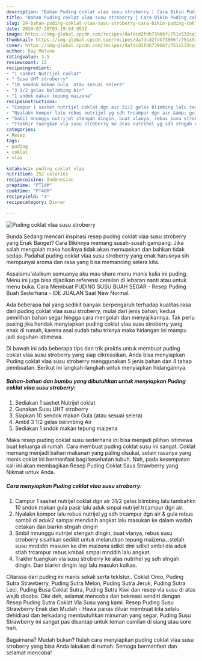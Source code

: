 ```yaml
---
description: "Bahan Puding coklat vlaa susu stroberry | Cara Bikin Puding coklat vlaa susu stroberry Yang Sempurna"
title: "Bahan Puding coklat vlaa susu stroberry | Cara Bikin Puding coklat vlaa susu stroberry Yang Sempurna"
slug: 24-bahan-puding-coklat-vlaa-susu-stroberry-cara-bikin-puding-coklat-vlaa-susu-stroberry-yang-sempurna
date: 2020-07-20T03:19:04.953Z
image: https://img-global.cpcdn.com/recipes/dafdcd2fdb73966f/751x532cq70/puding-coklat-vlaa-susu-stroberry-foto-resep-utama.jpg
thumbnail: https://img-global.cpcdn.com/recipes/dafdcd2fdb73966f/751x532cq70/puding-coklat-vlaa-susu-stroberry-foto-resep-utama.jpg
cover: https://img-global.cpcdn.com/recipes/dafdcd2fdb73966f/751x532cq70/puding-coklat-vlaa-susu-stroberry-foto-resep-utama.jpg
author: Ray Malone
ratingvalue: 3.5
reviewcount: 12
recipeingredient:
- "1 sashet Nutrijel coklat"
- " Susu UHT stroberry"
- "10 sendok makan Gula  atau sesuai selera"
- "3 1/2 gelas belimbing Air"
- "1 sndok makan tepung maizena"
recipeinstructions:
- "Campur 1 sashet nutrijel coklat dgn air 31/2 gelas blimbing lalu tambahkn 10 sndok makan gula pasir lalu aduk smpai nutrijel trcampur dgn air."
- "Nyalakn kompor lalu rebus nutrijel yg sdh trcampur dgn air &amp; gula rebus sambil di aduk2 sampai mendidih angkat lalu masukan ke dalam wadah cetakan dan biarkn stngah dingin"
- "Smbil mnunggu nutrijel stengah dingin, buat vlanya, rebus susu stroberry sisahkan sedikit untuk melarutkan tepung maizena...stelah susu mndidih masukn ke dlm maizena sdikit dmi sdikit smbil dia aduk stlah trcampur rebus kmbali smpai mnddih lalu angkat."
- "Trakhir tuangkan vla susu stroberry ke atas nutrihel yg sdh stngah dingin. Dan biarkn dingin lagi lalu masukn kulkas."
categories:
- Resep
tags:
- puding
- coklat
- vlaa

katakunci: puding coklat vlaa 
nutrition: 252 calories
recipecuisine: Indonesian
preptime: "PT14M"
cooktime: "PT48M"
recipeyield: "4"
recipecategory: Dinner

---
```



![Puding coklat vlaa susu stroberry](https://img-global.cpcdn.com/recipes/dafdcd2fdb73966f/751x532cq70/puding-coklat-vlaa-susu-stroberry-foto-resep-utama.jpg)

Bunda Sedang mencari inspirasi resep puding coklat vlaa susu stroberry yang Enak Banget? Cara Bikinnya memang susah-susah gampang. Jika salah mengolah maka hasilnya tidak akan memuaskan dan bahkan tidak sedap. Padahal puding coklat vlaa susu stroberry yang enak harusnya sih mempunyai aroma dan rasa yang bisa memancing selera kita.

Assalamu&#39;alaikum semuanya aku mau share menu manis kalia ini puding. Menu ini juga bisa dijadikan referensi cemilan di lebaran nanti atau untuk menu buka. Cara Membuat PUDING SUSU BUAH SEGAR - Resep Puding Buah Sederhana - IDE JUALAN Saat New Normal.

Ada beberapa hal yang sedikit banyak berpengaruh terhadap kualitas rasa dari puding coklat vlaa susu stroberry, mulai dari jenis bahan, kedua pemilihan bahan segar hingga cara mengolah dan menyajikannya. Tak perlu pusing jika hendak menyiapkan puding coklat vlaa susu stroberry yang enak di rumah, karena asal sudah tahu triknya maka hidangan ini mampu jadi suguhan istimewa.


Di bawah ini ada beberapa tips dan trik praktis untuk membuat puding coklat vlaa susu stroberry yang siap dikreasikan. Anda bisa menyiapkan Puding coklat vlaa susu stroberry menggunakan 5 jenis bahan dan 4 tahap pembuatan. Berikut ini langkah-langkah untuk menyiapkan hidangannya.

<!--inarticleads1-->

##### Bahan-bahan dan bumbu yang dibutuhkan untuk menyiapkan Puding coklat vlaa susu stroberry:

1. Sediakan 1 sashet Nutrijel coklat
1. Gunakan  Susu UHT stroberry
1. Siapkan 10 sendok makan Gula  (atau sesuai selera)
1. Ambil 3 1/2 gelas belimbing Air
1. Sediakan 1 sndok makan tepung maizena


Maka resep puding coklat susu sederhana ini bisa menjadi pilihan istimewa buat keluarga di rumah. Cara membuat puding coklat susu ini sangat. Coklat memang menjadi bahan makanan yang paling disukai, selain rasanya yang manis coklat ini bermanfaat bagi kesehatan tubuh. Nah, pada kesempatan kali ini akan membagikan Resep Puding Coklat Saus Strawberry yang Nikmat untuk Anda. 

<!--inarticleads2-->

##### Cara menyiapkan Puding coklat vlaa susu stroberry:

1. Campur 1 sashet nutrijel coklat dgn air 31/2 gelas blimbing lalu tambahkn 10 sndok makan gula pasir lalu aduk smpai nutrijel trcampur dgn air.
1. Nyalakn kompor lalu rebus nutrijel yg sdh trcampur dgn air &amp; gula rebus sambil di aduk2 sampai mendidih angkat lalu masukan ke dalam wadah cetakan dan biarkn stngah dingin
1. Smbil mnunggu nutrijel stengah dingin, buat vlanya, rebus susu stroberry sisahkan sedikit untuk melarutkan tepung maizena...stelah susu mndidih masukn ke dlm maizena sdikit dmi sdikit smbil dia aduk stlah trcampur rebus kmbali smpai mnddih lalu angkat.
1. Trakhir tuangkan vla susu stroberry ke atas nutrihel yg sdh stngah dingin. Dan biarkn dingin lagi lalu masukn kulkas.


Citarasa dari puding ini manis sekali serta teklstur.. Coklat Oreo, Puding Sutra Strawberry, Puding Sutra Melon, Puding Sutra Jeruk, Puding Sutra Leci, Puding Busa Coklat Sutra, Puding Sutra Kiwi dan resep vla susu di atas wajib dicoba. Oke deh, selamat mencoba dan bekreasi sendiri dengan Resep Puding Sutra Coklat Vla Susu yang kami. Resep Puding Susu Strawberry Enak dan Mudah - Hawa panas diluar membuat kita selalu dehidrasi dan terkadang membutuhkan minuman yang segar. Puding Susu Strawberry ini sangat pas disantap untuk teman camilan di siang atau sore hari. 

Bagaimana? Mudah bukan? Itulah cara menyiapkan puding coklat vlaa susu stroberry yang bisa Anda lakukan di rumah. Semoga bermanfaat dan selamat mencoba!
